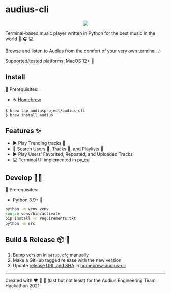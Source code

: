 # audius-cli

<p align="center"><img src="demo.gif?raw=true"/></p>

Terminal-based music player written in Python for the best music in the world 🎵 🎧 💻

Browse and listen to [Audius](https://audius.co) from the comfort of your very own terminal. 🎶

Supported/tested platforms: MacOS 12+ 

## Install

📝 Prerequisites:

- ☕ [Homebrew](https://brew.sh/)

```
$ brew tap audiusproject/audius-cli
$ brew install audius
```

## Features ✨

- ▶️ Play Trending tracks 🚀
- 🔎 Search Users 👥, Tracks 🎵, and Playlists 📜
- ▶️ Play Users' Favorited, Reposted, and Uploaded Tracks
- 💻 Terminal UI implemented in [py_cui](https://github.com/jwlodek/py_cui)

## Develop 🧑‍💻

📝 Prerequisites:

- Python 3.9+ 🐍

```sh
python -m venv venv
source venv/bin/activate
pip install -r requirements.txt
python -m src
```

## Build & Release 📦 🚢

1. Bump version in [`setup.cfg`](setup.cfg) manually
2. Make a GitHub tagged release with the new version
3. Update [release URL and SHA](https://github.com/AudiusProject/homebrew-audius-cli/blob/main/Formula/audius.rb#L6-L7) in [homebrew-audius-cli](https://github.com/AudiusProject/homebrew-audius-cli)

---

Created with ❤️ 🍕 🍾 (last but not least) for the Audius Engineering Team Hackathon 2021.
